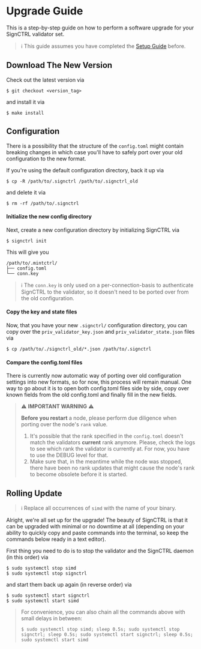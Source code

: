 # Upgrade Guide

This is a step-by-step guide on how to perform a software upgrade for your SignCTRL validator set.

> :information_source: This guide assumes you have completed the [Setup Guide](./setup.md) before.

## Download The New Version

Check out the latest version via

```shell
$ git checkout <version_tag>
```

and install it via

```shell
$ make install
```

## Configuration

There is a possibility that the structure of the `config.toml` might contain breaking changes in which case you'll have to safely port over your old configuration to the new format.

If you're using the default configuration directory, back it up via

```shell
$ cp -R /path/to/.signctrl /path/to/.signctrl_old
```

and delete it via

```shell
$ rm -rf /path/to/.signctrl
```

#### Initialize the new config directory

Next, create a new configuration directory by initializing SignCTRL via

```shell
$ signctrl init
```

This will give you

```text
/path/to/.mintctrl/
├── config.toml
└── conn.key
```

> :information_source: The `conn.key` is only used on a per-connection-basis to authenticate SignCTRL to the validator, so it doesn't need to be ported over from the old configuration.

#### Copy the key and state files

Now, that you have your new `.signctrl/` configuration directory, you can copy over the `priv_validator_key.json` and `priv_validator_state.json` files via

```shell
$ cp /path/to/./signctrl_old/*.json /path/to/.signctrl
```

#### Compare the config.toml files

There is currently now automatic way of porting over old configuration settings into new formats, so for now, this process will remain manual. One way to go about it is to open both config.toml files side by side, copy over known fields from the old config.toml and finally fill in the new fields.

> :warning: **IMPORTANT WARNING** :warning:
> 
> **Before you restart** a node, please perform due diligence when porting over the node's `rank` value.
> 1) It's possible that the rank specified in the `config.toml` doesn't match the validators **current** rank anymore. Please, check the logs to see which rank the validator is currently at. For now, you have to use the DEBUG level for that.
> 2) Make sure that, in the meantime while the node was stopped, there have been no rank updates that might cause the node's rank to become obsolete before it is started.

## Rolling Update

> :information_source: Replace all occurrences of `simd` with the name of your binary.

Alright, we're all set up for the upgrade! The beauty of SignCTRL is that it can be upgraded with minimal or no downtime at all (depending on your ability to quickly copy and paste commands into the terminal, so keep the commands below ready in a text editor).

First thing you need to do is to stop the validator and the SignCTRL daemon (in this order) via

```shell
$ sudo systemctl stop simd
$ sudo systemctl stop signctrl
```

and start them back up again (in reverse order) via

```shell
$ sudo systemctl start signctrl
$ sudo systemctl start simd
```

> For convenience, you can also chain all the commands above with small delays in between:
> ```shell
> $ sudo systemctl stop simd; sleep 0.5s; sudo systemctl stop signctrl; sleep 0.5s; sudo systemctl start signctrl; sleep 0.5s; sudo systemctl start simd
> ```